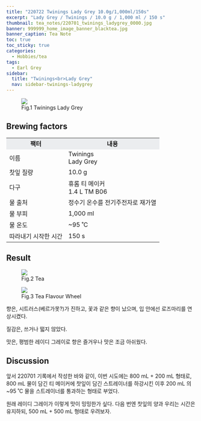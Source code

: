 ```yaml
---
title: "220722 Twinings Lady Grey 10.0g/1,000ml/150s"
excerpt: "Lady Grey / Twinings / 10.0 g / 1,000 ml / 150 s"
thumbnail: tea_notes/220701_twinings_ladygrey_0000.jpg
banner: 999999_home_image_banner_blacktea.jpg
banner_caption: Tea Note
toc: true
toc_sticky: true
categories:
  - Hobbies/tea
tags:
  - Earl Grey
sidebar:
  title: "Twinings<br>Lady Grey"
  nav: sidebar-twinings-ladygrey
---
```


<figure style="width: 300px" class="align-center">
  <a href="{{ site.url }}{{ site.baseurl }}/assets/images/tea_notes/220701_twinings_ladygrey_0000.jpg">
  <img src="{{ site.url }}{{ site.baseurl }}/assets/images/tea_notes/220701_twinings_ladygrey_0000.jpg">
  </a>
  <figcaption>
  Fig.1 Twinings Lady Grey
  </figcaption>
</figure>

## Brewing factors

<div align="center">
  <table align = "center" >
      <tr bgcolor="#ebedef" align ="center">
      <td><b>팩터</b></td>
      <td><b>내용</b></td>
      </tr>
      <tr>
      <td>이름</td>
      <td>Twinings<br>Lady Grey</td>
      </tr>
      <tr>
      <td>찻잎 질량</td>
      <td>10.0 g</td>
      </tr>
      <tr>
      <td>다구</td>
      <td>휴롬 티 메이커<br>1.4 L TM B06</td>
      </tr>
      <tr>
    <td>물 출처</td>
      <td>정수기 온수를 전기주전자로 재가열</td>
      </tr>
      <tr>
    <td>물 부피</td>
      <td>1,000 ml</td>
      </tr>
      <tr>
    <td>물 온도</td>
      <td>~95 ˚C</td>
      </tr>
      <tr>
    <td>따라내기 시작한 시간</td>
      <td>150 s</td>
      </tr>
  </table>
</div>

## Result

<figure style="width: 75%" class="align-center">
  <a href="{{ site.url }}{{ site.baseurl }}/assets/images/tea_notes/220721_twinings_ladygrey_0001.jpg">
  <img src="{{ site.url }}{{ site.baseurl }}/assets/images/tea_notes/220721_twinings_ladygrey_0001.jpg">
  </a>
  <figcaption>
  Fig.2 Tea
  </figcaption>
</figure>

<figure style="width: 75%" class="align-center">
  <a href="{{ site.url }}{{ site.baseurl }}/assets/images/tea_notes/200417_TeaFlavourWheel_eng.png">
  <img src="{{ site.url }}{{ site.baseurl }}/assets/images/tea_notes/200417_TeaFlavourWheel_eng.png">
  </a>
  <figcaption>
  Fig.3 Tea Flavour Wheel
  </figcaption>
</figure>

향은, 시트러스(베르가못?)가 진하고, 꽃과 같은 향이 났으며, 입 안에선 로즈마리를 연상시켰다.

질감은, 쓰거나 떫지 않았다.

맛은, 평범한 레이디 그레이로 향은 즐거우나 맛은 조금 아쉬웠다.

## Discussion

앞서 220701 기록에서 작성한 바와 같이, 이번 시도에는 800 mL + 200 mL 형태로, 800 mL 물이 담긴 티 메이커에 찻잎이 담긴 스트레이너를 하강시킨 이후 200 mL 의 ~95 ˚C 물을 스트레이너를 통과하는 형태로 부었다.

원래 레이디 그레이가 이렇게 맛이 밍밍한가 싶다. 다음 번엔 찻잎의 양과 우리는 시간은 유지하되, 500 mL + 500 mL 형태로 우려보자.
